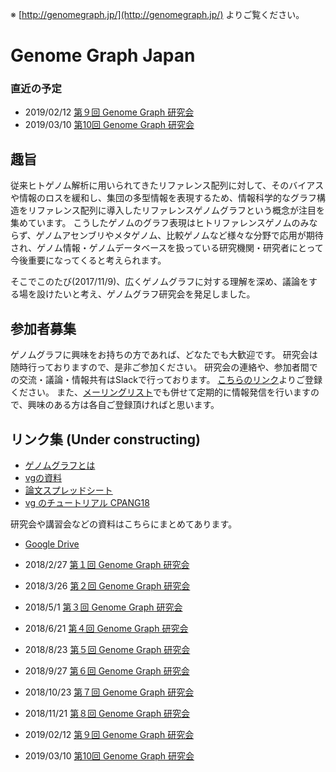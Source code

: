 ※ [http://genomegraph.jp/](http://genomegraph.jp/) よりご覧ください。

# Genome Graph Japan


### 直近の予定
* 2019/02/12 [第９回 Genome Graph 研究会](meeting009.md)
* 2019/03/10 [第10回 Genome Graph 研究会](meeting010.md)


## 趣旨
従来ヒトゲノム解析に用いられてきたリファレンス配列に対して、そのバイアスや情報のロスを緩和し、集団の多型情報を表現するため、情報科学的なグラフ構造をリファレンス配列に導入したリファレンスゲノムグラフという概念が注目を集めています。
こうしたゲノムのグラフ表現はヒトリファレンスゲノムのみならず、ゲノムアセンブリやメタゲノム、比較ゲノムなど様々な分野で応用が期待され、ゲノム情報・ゲノムデータベースを扱っている研究機関・研究者にとって今後重要になってくると考えられます。

そこでこのたび(2017/11/9)、広くゲノムグラフに対する理解を深め、議論をする場を設けたいと考え、ゲノムグラフ研究会を発足しました。

## 参加者募集
ゲノムグラフに興味をお持ちの方であれば、どなたでも大歓迎です。
研究会は随時行っておりますので、是非ご参加ください。
研究会の連絡や、参加者間での交流・議論・情報共有はSlackで行っております。
[こちらのリンク](https://join.slack.com/t/graphgenomejapan/shared_invite/enQtNDYyMjMxMDA0MzI1LWU1MTFjZmRlODM5ODRjNzY3NTI1YjRlMTM4NTM2NWIxMDY0MjNjNDczZTAzYzQ4Y2Q4NTdjZjE4M2Q3ZjAzNGI)よりご登録ください。
また、[メーリングリスト](https://groups.google.com/group/genome-graph-jp)でも併せて定期的に情報発信を行いますので、興味のある方は各自ご登録頂ければと思います。

## リンク集 (Under constructing)
* [ゲノムグラフとは](genomegraph_overview)
* [vgの資料]()
* [論文スプレッドシート]()
* [vg のチュートリアル CPANG18](portugal)


研究会や講習会などの資料はこちらにまとめてあります。
* [Google Drive](https://drive.google.com/drive/folders/1HxOCQXn8Z9Cr-8LEQSalFlg5rn3ix-hA)

* 2018/2/27  [第１回 Genome Graph 研究会](meeting001.md)
* 2018/3/26  [第２回 Genome Graph 研究会](meeting002.md)
* 2018/5/1   [第３回 Genome Graph 研究会](meeting003.md)
* 2018/6/21  [第４回 Genome Graph 研究会](meeting004.md)
* 2018/8/23  [第５回 Genome Graph 研究会](meeting005.md)
* 2018/9/27  [第６回 Genome Graph 研究会](meeting006.md)
* 2018/10/23 [第７回 Genome Graph 研究会](meeting007.md)
* 2018/11/21 [第８回 Genome Graph 研究会](meeting008.md)
* 2019/02/12 [第９回 Genome Graph 研究会](meeting009.md)
* 2019/03/10 [第10回 Genome Graph 研究会](meeting010.md)

